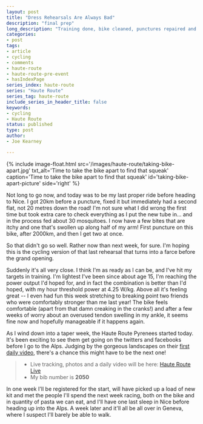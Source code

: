 ```yaml
---
layout: post
title: "Dress Rehearsals Are Always Bad"
description: "final prep"
long_description: "Training done, bike cleaned, punctures repaired and the start is suddenly very close."
categories:
- post
tags:
- article
- cycling
- comments
- haute-route
- haute-route-pre-event
- hasIndexPage
series_index: haute-route
series: "Haute Route"
series_tag: haute-route
include_series_in_header_title: false
keywords:
- cycling
- Haute Route
status: published
type: post
author:
- Joe Kearney

---
```


{% include image-float.html src='/images/haute-route/taking-bike-apart.jpg' txt_alt='Time to take the bike apart to find that squeak' caption='Time to take the bike apart to find that squeak' id='taking-bike-apart-picture' side='right' %}

Not long to go now, and today was to be my last proper ride before heading to Nice. I got 20km before a puncture, fixed it but immediately had a second flat, not 20 metres down the road! I'm not sure what I did wrong the first time but took extra care to check everything as I put the new tube in... and in the process fed about 30 mosquitoes. I now have a few bites that are itchy and one that's swollen up along half of my arm! First puncture on this bike, after 2000km, and then I get two at once.

So that didn't go so well. Rather now than next week, for sure. I'm hoping this is the cycling version of that last rehearsal that turns into a farce before the grand opening.

Suddenly it's all very close. I think I'm as ready as I can be, and I've hit my targets in training. I'm lightest I've been since about age 15, I'm reaching the power output I'd hoped for, and in fact the combination is better than I'd hoped, with my hour threshold power at 4.25 W/kg. Above all it's feeling great -- I even had fun this week stretching to breaking point two friends who were comfortably stronger than me last year! The bike feels comfortable (apart from that damn creaking in the cranks!) and after a few weeks of worry about an overused tendon swelling in my ankle, it seems fine now and hopefully manageable if it happens again.

As I wind down into a taper week, the Haute Route Pyrenees started today. It's been exciting to see them get going on the twitters and facebooks before I go to the Alps. Judging by the gorgeous landscapes on their [first daily video](https://www.youtube.com/watch?v=CRf3iOlT26k), there's a chance this might have to be the next one!

> * Live tracking, photos and a daily video will be here: [Haute Route Live](https://hauteroute.org/live)
> * My bib number is **2050**

In one week I'll be registered for the start, will have picked up a load of new kit and met the people I'll spend the next week racing, both on the bike and in quantity of pasta we can eat, and I'll have one last sleep in Nice before heading up into the Alps. A week later and it'll all be all over in Geneva, where I suspect I'll barely be able to walk.
